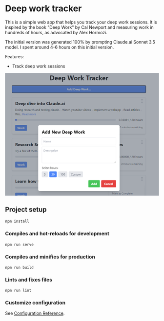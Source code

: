 # Deep work tracker

This is a simple web app that helps you track your deep work sessions. It is inspired by the book "Deep Work" by Cal Newport and measuring work in hundreds of hours, as advocated by Alex Hormozi.

The initial version was generated 100% by prompting Claude.ai Sonnet 3.5 model. I spent around 4-6 hours on this initial version.

Features:
- Track deep work sessions

![alt text](image.png)

## Project setup
```
npm install
```

### Compiles and hot-reloads for development
```
npm run serve
```

### Compiles and minifies for production
```
npm run build
```

### Lints and fixes files
```
npm run lint
```

### Customize configuration
See [Configuration Reference](https://cli.vuejs.org/config/).
